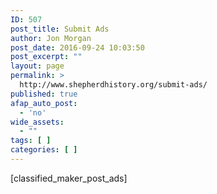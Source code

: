 ```yaml
---
ID: 507
post_title: Submit Ads
author: Jon Morgan
post_date: 2016-09-24 10:03:50
post_excerpt: ""
layout: page
permalink: >
  http://www.shepherdhistory.org/submit-ads/
published: true
afap_auto_post:
  - 'no'
wide_assets:
  - ""
tags: [ ]
categories: [ ]
---
```

[classified_maker_post_ads]